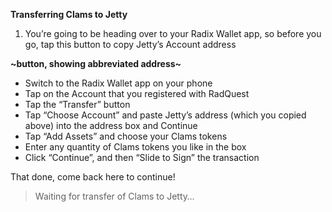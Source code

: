 **Transferring Clams to Jetty**

1. You’re going to be heading over to your Radix Wallet app, so before you go, tap this button to copy Jetty’s Account address

**~button, showing abbreviated address~**

- Switch to the Radix Wallet app on your phone
- Tap on the Account that you registered with RadQuest
- Tap the “Transfer” button
- Tap “Choose Account” and paste Jetty’s address (which you copied above) into the address box and Continue
- Tap “Add Assets” and choose your Clams tokens
- Enter any quantity of Clams tokens you like in the box
- Click “Continue”, and then “Slide to Sign” the transaction

That done, come back here to continue!

> Waiting for transfer of Clams to Jetty…
